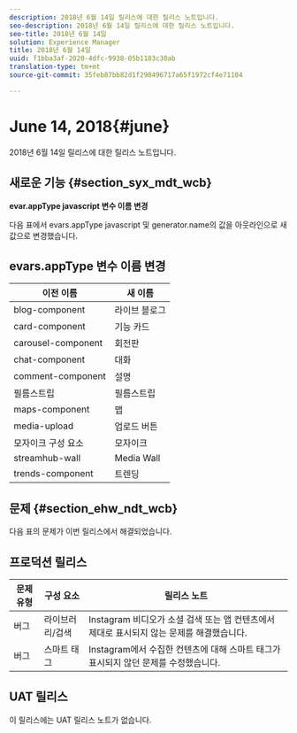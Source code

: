 ```yaml
---
description: 2018년 6월 14일 릴리스에 대한 릴리스 노트입니다.
seo-description: 2018년 6월 14일 릴리스에 대한 릴리스 노트입니다.
seo-title: 2018년 6월 14일
solution: Experience Manager
title: 2018년 6월 14일
uuid: f1bba3af-2020-4dfc-9938-05b1183c30ab
translation-type: tm+mt
source-git-commit: 35feb87bb82d1f298496717a65f1972cf4e71104

---
```



# June 14, 2018{#june}

2018년 6월 14일 릴리스에 대한 릴리스 노트입니다.

## 새로운 기능 {#section_syx_mdt_wcb}

**evar.appType javascript 변수 이름 변경**

다음 표에서 evars.appType javascript 및 generator.name의 값을 아웃라인으로 새 값으로 변경했습니다.

## evars.appType 변수 이름 변경

| 이전 이름 | 새 이름 |
|---|---|
| blog-component | 라이브 블로그 |
| card-component | 기능 카드 |
| carousel-component | 회전판 |
| chat-component | 대화 |
| comment-component | 설명 |
| 필름스트립 | 필름스트립 |
| maps-component | 맵 |
| media-upload | 업로드 버튼 |
| 모자이크 구성 요소 | 모자이크 |
| streamhub-wall | Media Wall |
| trends-component | 트렌딩 |

## 문제 {#section_ehw_ndt_wcb}

다음 표의 문제가 이번 릴리스에서 해결되었습니다.

## 프로덕션 릴리스

| **문제 유형** | **구성 요소** | **릴리스 노트** |
|---|---|---|
| 버그 | 라이브러리/검색 | Instagram 비디오가 소셜 검색 또는 앱 컨텐츠에서 제대로 표시되지 않는 문제를 해결했습니다. |
| 버그 | 스마트 태그 | Instagram에서 수집한 컨텐츠에 대해 스마트 태그가 표시되지 않던 문제를 수정했습니다. |

## UAT 릴리스

이 릴리스에는 UAT 릴리스 노트가 없습니다.
